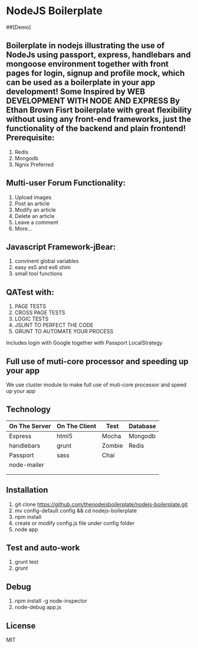 NodeJS Boilerplate
============

##[Demo]

Boilerplate in nodejs illustrating the use of **NodeJs** using **passport**, **express**, **handlebars** and **mongoose** environment
together with front pages for login, signup and profile mock, which can be used as a boilerplate in your app development! Some Inspired by WEB DEVELOPMENT WITH NODE AND EXPRESS By Ethan Brown
Fisrt boilerplate with great flexibility without using any front-end frameworks, just the functionality of the backend and plain frontend!
Prerequisite:
------------
1. Redis
2. Mongodb
3. Ngnix Preferred

Multi-user Forum Functionality:
------------
1. Upload images
2. Post an article
3. Modify an article
4. Delete an article
5. Leave a comment
6. More...

Javascript Framework-jBear:
---------------------------
1. convinent global variables
2. easy es5 and es6 shim
3. small tool functions


QATest with:
------------
1. PAGE TESTS
2. CROSS PAGE TESTS
3. LOGIC TESTS
4. JSLINT TO PERFECT THE CODE
5. GRUNT TO AUTOMATE YOUR PROCESS

Includes login with Google together with Passport LocalStrategy

Full use of muti-core processor and speeding up your app
------------
We use cluster module to make full use of muti-core processor and speed up your app

Technology
------------

| On The Server | On The Client  | Test     | Database      |
| ------------- | -------------- | -------- | ------------- |
| Express       | html5          | Mocha    | Mongodb       |
| handlebars    | grunt          | Zombie   | Redis         |
| Passport      | sass           | Chai     |               |
| node-mailer   |                |          |               |
|               |                |          |               |
|               |                |          |               |


Installation
-------------

1. git clone https://github.com/thenodejsboilerplate/nodejs-boilerplate.git
2. mv config-default config && cd nodejs-boilerplate
3. npm install
4. create or modify config.js file under config folder
5. node app

Test and auto-work
-------------
1. grunt test
2. grunt

Debug
-------
1. npm install -g node-inspector
2. node-debug app.js




License
------------

MIT

